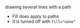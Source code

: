 drawing several lines with a path

 * Fill does apply to paths
 * It is turned off with `fill="none"`
